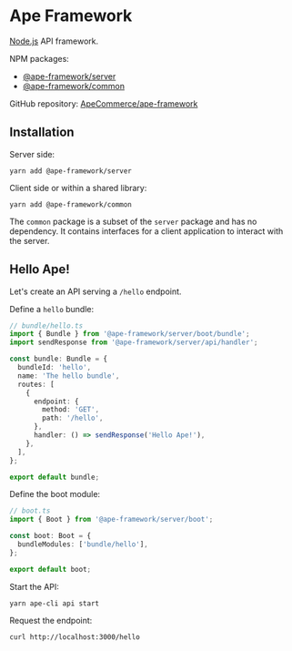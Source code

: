 # Ape Framework

[Node.js](https://nodejs.org) API framework.

NPM packages:

- [@ape-framework/server](https://www.npmjs.com/package/@ape-framework/server)
- [@ape-framework/common](https://www.npmjs.com/package/@ape-framework/common)

GitHub repository: [ApeCommerce/ape-framework](https://github.com/ApeCommerce/ape-framework)

## Installation

Server side:

```
yarn add @ape-framework/server
```

Client side or within a shared library:

```
yarn add @ape-framework/common
```

The `common` package is a subset of the `server` package and has no dependency. It contains interfaces for a client application to interact with the server.

## Hello Ape!

Let's create an API serving a `/hello` endpoint.

Define a `hello` bundle:

```ts
// bundle/hello.ts
import { Bundle } from '@ape-framework/server/boot/bundle';
import sendResponse from '@ape-framework/server/api/handler';

const bundle: Bundle = {
  bundleId: 'hello',
  name: 'The hello bundle',
  routes: [
    {
      endpoint: {
        method: 'GET',
        path: '/hello',
      },
      handler: () => sendResponse('Hello Ape!'),
    },
  ],
};

export default bundle;
```

Define the boot module:

```ts
// boot.ts
import { Boot } from '@ape-framework/server/boot';

const boot: Boot = {
  bundleModules: ['bundle/hello'],
};

export default boot;
```

Start the API:

```
yarn ape-cli api start
```

Request the endpoint:

```
curl http://localhost:3000/hello
```
